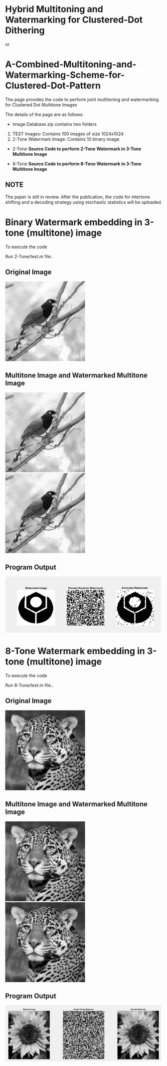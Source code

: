 # Hybrid Multitoning and Watermarking for Clustered-Dot Dithering 
or
# A-Combined-Multitoning-and-Watermarking-Scheme-for-Clustered-Dot-Pattern



The page provides the code to perform joint multitoning and watermarking for Clustered Dot Multitone Images

The details of the page are as follows:

* Image Database.zip contains two folders

1) TEST Images: Contains 100 images of size 1024x1024
2) 2-Tone Watermark Image: Contains 10 binary image. 

* 2-Tone
**Source Code to perform 2-Tone Watermark in 3-Tone Multitone Image**

* 8-Tone
**Source Code to perform 8-Tone Watermark in 3-Tone Multitone Image**

## NOTE

The paper is still in review. After the publication, the code for intertone shifting and a decoding strategy using stochastic statistics will be uploaded. 
 

# Binary Watermark embedding in 3-tone (multitone) image
To execute the code 

Run 2-Tone/test.m file.. 

## Original Image

<img src="2-Tone/1 (94).JPEG" class="img-responsive" alt="" width="256" height="256"> </div>

## Multitone Image and Watermarked Multitone Image
<img src="2-Tone/Watermarked Image.png" class="img-responsive" alt="" width="256" height="256"> </div> <img src="2-Tone/Multitone Image.png" class="img-responsive" alt="" width="256" height="256"> </div> 

## Program Output 
<img src="2-Tone/WM.jpg" class="img-responsive" alt="" width="500" height="180"> </div>


# 8-Tone Watermark embedding in 3-tone (multitone) image
To execute the code 

Run 8-Tone/test.m file.. 

## Original Image
<img src="8-Tone/1 (96).JPEG" class="img-responsive" alt="" width="256" height="256"> </div>


## Multitone Image and Watermarked Multitone Image
<img src="8-Tone/3T.png" class="img-responsive" alt="" width="256" height="256"> </div> <img src="8-Tone/3WM8T.png" class="img-responsive" alt="" width="256" height="256"> </div>


## Program Output
<img src="8-Tone/WM.jpg" class="img-responsive" alt="" width="500" height="180"> </div>






 
 
 
 
